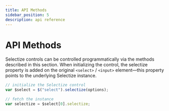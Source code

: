 ```yaml
---
title: API Methods
sidebar_position: 5
description: api reference
---
```


# API Methods

Selectize controls can be controlled programmatically via the methods described in this section. When initializing the control, the selectize property is added on the original `<select>` / `<input>` element—this property points to the underlying Selectize instance.

```javascript
// initialize the Selectize control
var $select = $("select").selectize(options);
```

```javascript
// fetch the instance
var selectize = $select[0].selectize;
```
